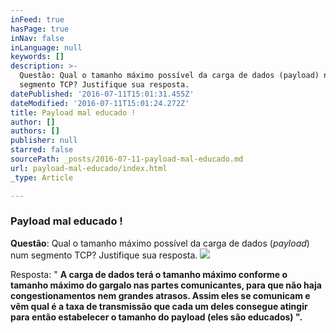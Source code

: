 ```yaml
---
inFeed: true
hasPage: true
inNav: false
inLanguage: null
keywords: []
description: >-
  Questão: Qual o tamanho máximo possível da carga de dados (payload) num
  segmento TCP? Justifique sua resposta.
datePublished: '2016-07-11T15:01:31.455Z'
dateModified: '2016-07-11T15:01:24.272Z'
title: Payload mal educado !
author: []
authors: []
publisher: null
starred: false
sourcePath: _posts/2016-07-11-payload-mal-educado.md
url: payload-mal-educado/index.html
_type: Article

---
```

### Payload mal educado !

**Questão**: Qual o tamanho máximo possível da carga de dados (_payload_) num segmento TCP? Justifique sua resposta.
![](https://the-grid-user-content.s3-us-west-2.amazonaws.com/a5bb1e06-33aa-4454-9e25-140efba8a205.jpg)

Resposta: " **A carga de dados terá o tamanho máximo conforme o tamanho máximo do gargalo nas partes comunicantes, para que não haja congestionamentos nem grandes atrasos. Assim eles se comunicam e vêm qual é a taxa de transmissão que cada um deles consegue atingir para então estabelecer o tamanho do payload (eles são educados) ".**